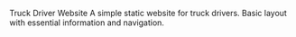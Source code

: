 Truck Driver Website
A simple static website for truck drivers.
Basic layout with essential information and navigation.
